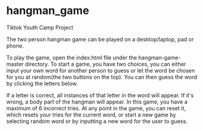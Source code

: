 # hangman_game
Tiktok Youth Camp Project

The two person hangman game can be played on a desktop/laptop, pad or phone. 

To play the game, open the index.html file under the hangman-game-master directory. To start a game, you have 
two choices, you can either input your own word for another person to guess or let the word be chosen for you at random(the two buttons on the top). You can then guess the word by clicking the letters below. 

If a letter is correct, all instances of that letter in the word will appear. If it's wrong, a body part of the hangman will appear. In this game, you have a maximum of 6 incorrect tries. At any point in the game, you can reset
it, which resets your tries for the current word, or start a new game by selecting random word or by inputting a 
new word for the user to guess. 
